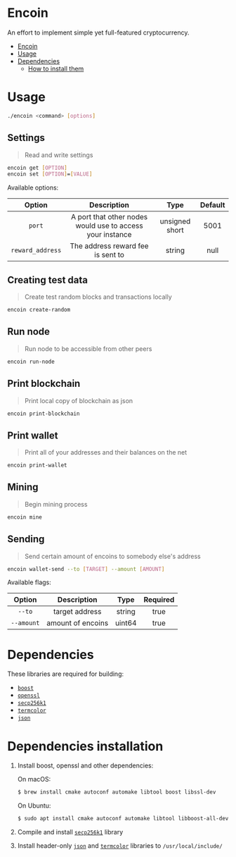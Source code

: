 # Encoin

An effort to implement simple yet full-featured cryptocurrency.

- [Encoin](#encoin)
- [Usage](#usage)
- [Dependencies](#dependencies)
  - [How to install them](#dependencies-installation)


# Usage

```bash
./encoin <command> [options]
```



## Settings

> Read and write settings

```bash
encoin get [OPTION]
encoin set [OPTION]=[VALUE]
```

Available options:

Option| Description| Type| Default
:-----:|:-----:|:-----:|:-----:
`port`|A port that other nodes would use to access your instance|unsigned short|5001
`reward_address`|The address reward fee is sent to|string|null


## Creating test data

> Create test random blocks and transactions locally

```bash
encoin create-random
```


## Run node

> Run node to be accessible from other peers

```bash
encoin run-node
```


## Print blockchain

> Print local copy of blockchain as json

```bash
encoin print-blockchain
```


## Print wallet

> Print all of your addresses and their balances on the net

```bash
encoin print-wallet
```


## Mining

> Begin mining process

```bash
encoin mine
```

## Sending

> Send certain amount of encoins to somebody else's address

```bash
encoin wallet-send --to [TARGET] --amount [AMOUNT] 
```

Available flags:

Option| Description| Type| Required
:-----:|:-----:|:-----:|:-----:
`--to`|target address|string|true
`--amount`|amount of encoins|uint64|true



# Dependencies

These libraries are required for building:

* [`boost`](https://www.boost.org/users/download/)
* [`openssl`](https://github.com/openssl/openssl#build-and-install)
* [`secp256k1`](https://github.com/bitcoin-core/secp256k1#build-steps)
* [`termcolor`](https://github.com/ikalnytskyi/termcolor#installation)
* [`json`](https://github.com/nlohmann/json#package-managers)

# Dependencies installation

1. Install boost, openssl and other dependencies:

    On macOS:
    ```sh
    $ brew install cmake autoconf automake libtool boost libssl-dev
    ```
    On Ubuntu:
    ```sh
    $ sudo apt install cmake autoconf automake libtool libboost-all-dev
    ```

2. Compile and install [`secp256k1`](https://github.com/bitcoin-core/secp256k1#build-steps) library
3. Install header-only [`json`](https://github.com/nlohmann/json#package-managers) and [`termcolor`](https://github.com/ikalnytskyi/termcolor#installation) libraries to `/usr/local/include/`
